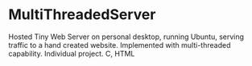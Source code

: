MultiThreadedServer
===================

Hosted Tiny Web Server on personal desktop, running Ubuntu, serving traffic to a hand created website. Implemented with multi-threaded capability. Individual project. C, HTML
